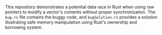 This repository demonstrates a potential data race in Rust when using raw pointers to modify a vector's contents without proper synchronization. The `bug.rs` file contains the buggy code, and `bugSolution.rs` provides a solution illustrating safe memory manipulation using Rust's ownership and borrowing system.